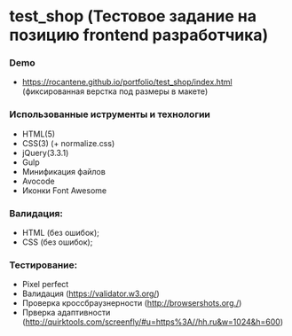 # test_shop (Тестовое задание на позицию frontend разработчика)

### Demo
* https://rocantene.github.io/portfolio/test_shop/index.html (фиксированная верстка под размеры в макете)

### Использованные иструменты и технологии 

* HTML(5)
* CSS(3) (+ normalize.css)
* jQuery(3.3.1)
* Gulp
* Минификация файлов
* Avocode
* Иконки Font Awesome

### Валидация:

* HTML (без ошибок);
* CSS (без ошибок);

### Тестирование:

* Pixel perfect
* Валидация (https://validator.w3.org/)
* Проверка кроссбраузнерности (http://browsershots.org./)
* Прверка адаптивности (http://quirktools.com/screenfly/#u=https%3A//hh.ru&w=1024&h=600)
